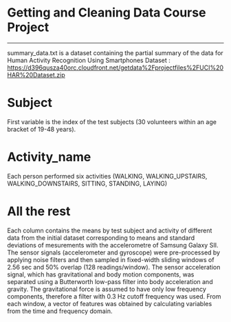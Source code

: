 # Getting and Cleaning Data Course Project
____________________________________________________

summary_data.txt is a dataset containing the partial summary of the data for Human Activity Recognition Using Smartphones Dataset :
https://d396qusza40orc.cloudfront.net/getdata%2Fprojectfiles%2FUCI%20HAR%20Dataset.zip 

# Subject
First variable is the index of the test subjects (30 volunteers within an age bracket of 19-48 years).

# Activity_name
Each person performed six activities (WALKING, WALKING_UPSTAIRS, WALKING_DOWNSTAIRS, SITTING, STANDING, LAYING)

# All the rest
Each column contains the means by test subject and activity of different data from the initial dataset corresponding to means and standard deviations of mesurements with the accelerometre of Samsung Galaxy SII.
The sensor signals (accelerometer and gyroscope) were pre-processed by applying noise filters and then sampled in fixed-width sliding windows of 2.56 sec and 50% overlap (128 readings/window). The sensor acceleration signal, which has gravitational and body motion components, was separated using a Butterworth low-pass filter into body acceleration and gravity. The gravitational force is assumed to have only low frequency components, therefore a filter with 0.3 Hz cutoff frequency was used. From each window, a vector of features was obtained by calculating variables from the time and frequency domain. 

